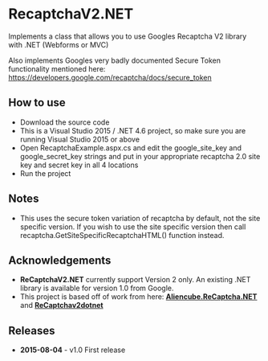 # RecaptchaV2.NET

Implements a class that allows you to use Googles Recaptcha V2 library with .NET (Webforms or MVC)

Also implements Googles very badly documented Secure Token functionality mentioned here: https://developers.google.com/recaptcha/docs/secure_token 

## How to use

  - Download the source code
  - This is a Visual Studio 2015 / .NET 4.6 project, so make sure you are running Visual Studio 2015 or above
  - Open RecaptchaExample.aspx.cs and edit the google_site_key and google_secret_key strings and put in your appropriate   recaptcha 2.0 site key and secret key in all 4 locations
  - Run the project

## Notes

  - This uses the secure token variation of recaptcha by default, not the site specific version. If you wish to use the site specific version then call recaptcha.GetSiteSpecificRecaptchaHTML() function instead.

## Acknowledgements ##

* **ReCaptchaV2.NET** currently support Version 2 only. An existing .NET library is available for version 1.0 from Google.
* This project is based off of work from here: [**Aliencube.ReCaptcha.NET**](https://github.com/aliencube/ReCaptcha.NET/) and
 [**ReCaptchav2dotnet**](https://github.com/pnmcosta/recaptchav2dotnet)

## Releases ##

* **2015-08-04** - v1.0 First release
  
